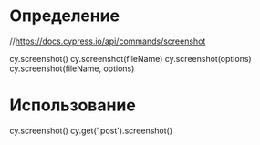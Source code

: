# Определение
//https://docs.cypress.io/api/commands/screenshot

cy.screenshot()
cy.screenshot(fileName)
cy.screenshot(options)
cy.screenshot(fileName, options)


# Использование
cy.screenshot()
cy.get('.post').screenshot()







